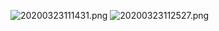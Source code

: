 ![20200323111431.png](https://repositoryimage.oss-cn-shanghai.aliyuncs.com/img/20200323111431.png)
![20200323112527.png](https://repositoryimage.oss-cn-shanghai.aliyuncs.com/img/20200323112527.png)